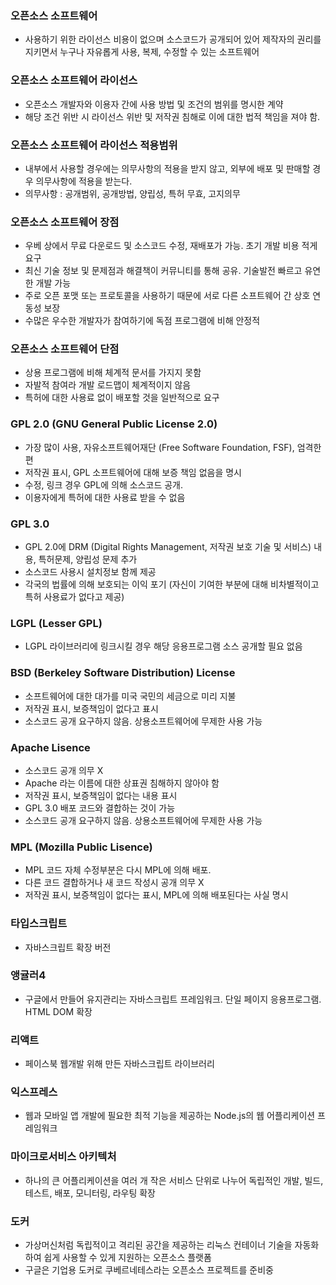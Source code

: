### 오픈소스 소프트웨어
- 사용하기 위한 라이선스 비용이 없으며 소스코드가 공개되어 있어 제작자의 권리를 지키면서 누구나 자유롭게 사용, 복제, 수정할 수 있는 소프트웨어

### 오픈소스 소프트웨어 라이선스
- 오픈소스 개발자와 이용자 간에 사용 방법 및 조건의 범위를 명시한 계약
- 해당 조건 위반 시 라이선스 위반 및 저작권 침해로 이에 대한 법적 책임을 져야 함.

### 오픈소스 소프트웨어 라이선스 적용범위
- 내부에서 사용할 경우에는 의무사항의 적용을 받지 않고, 외부에 배포 및 판매할 경우 의무사항에 적용을 받는다.
- 의무사항 : 공개범위, 공개방법, 양립성, 특허 무효, 고지의무

### 오픈소스 소프트웨어 장점
- 우베 상에서 무료 다운로드 및 소스코드 수정, 재배포가 가능. 초기 개발 비용 적게 요구
- 최신 기술 정보 및 문제점과 해결책이 커뮤니티를 통해 공유. 기술발전 빠르고 유연한 개발 가능
- 주로 오픈 포맷 또는 프로토콜을 사용하기 때문에 서로 다른 소프트웨어 간 상호 연동성 보장
- 수많은 우수한 개발자가 참여하기에 독점 프로그램에 비해 안정적

### 오픈소스 소프트웨어 단점
- 상용 프로그램에 비해 체계적 문서를 가지지 못함
- 자발적 참여라 개발 로드맵이 체계적이지 않음
- 특허에 대한 사용료 없이 배포할 것을 일반적으로 요구

### GPL 2.0 (GNU General Public License 2.0)
- 가장 많이 사용, 자유소프트웨어재단 (Free Software Foundation, FSF), 엄격한 편
- 저작권 표시, GPL 소프트웨어에 대해 보증 책임 없음을 명시
- 수정, 링크 경우 GPL에 의해 소스코드 공개.
- 이용자에게 특허에 대한 사용료 받을 수 없음

### GPL 3.0
- GPL 2.0에 DRM (Digital Rights Management, 저작권 보호 기술 및 서비스) 내용, 특허문제, 양립성 문제 추가
- 소스코드 사용시 설치정보 함께 제공
- 각국의 법률에 의해 보호되는 이익 포기 (자신이 기여한 부분에 대해 비차별적이고 특허 사용료가 없다고 제공)

### LGPL (Lesser GPL)
- LGPL 라이브러리에 링크시킬 경우 해당 응용프로그램 소스 공개할 필요 없음

### BSD (Berkeley Software Distribution) License
- 소프트웨어에 대한 대가를 미국 국민의 세금으로 미리 지불
- 저작권 표시, 보증책임이 없다고 표시
- 소스코드 공개 요구하지 않음. 상용소프트웨어에 무제한 사용 가능

### Apache Lisence
- 소스코드 공개 의무 X
- Apache 라는 이름에 대한 상표권 침해하지 않아야 함
- 저작권 표시, 보증책임이 없다는 내용 표시
- GPL 3.0 배포 코드와 결합하는 것이 가능
- 소스코드 공개 요구하지 않음. 상용소프트웨어에 무제한 사용 가능

### MPL (Mozilla Public Lisence)
- MPL 코드 자체 수정부분은 다시 MPL에 의해 배포.
- 다른 코드 결합하거나 새 코드 작성시 공개 의무 X
- 저작권 표시, 보증책임이 없다는 표시, MPL에 의해 배포된다는 사실 명시

### 타입스크립트
- 자바스크립트 확장 버전

### 앵귤러4
- 구글에서 만들어 유지관리는 자바스크립트 프레임워크. 단일 페이지 응용프로그램. HTML DOM 확장

### 리액트 
- 페이스북 웹개발 위해 만든 자바스크립트 라이브러리

### 익스프레스
- 웹과 모바일 앱 개발에 필요한 최적 기능을 제공하는 Node.js의 웹 어플리케이션 프레임워크

### 마이크로서비스 아키텍처
- 하나의 큰 어플리케이션을 여러 개 작은 서비스 단위로 나누어 독립적인 개발, 빌드, 테스트, 배포, 모니터링, 라우팅 확장

### 도커
- 가상머신처럼 독립적이고 격리된 공간을 제공하는 리눅스 컨테이너 기술을 자동화하여 쉽게 사용할 수 있게 지원하는 오픈소스 플랫폼
- 구글은 기업용 도커로 쿠베르네테스라는 오픈소스 프로젝트를 준비중
